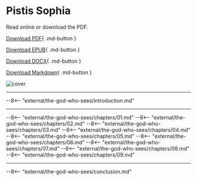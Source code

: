 # Pistis Sophia

Read online or download the PDF.

[Download PDF](https://github.com/wisdomwater/the-god-who-sees/releases/download/latest/the-god-who-sees.pdf){ .md-button }

[Download EPUB](https://github.com/wisdomwater/the-god-who-sees/releases/download/latest/the-god-who-sees.epub){ .md-button }

[Download DOCX](https://github.com/wisdomwater/the-god-who-sees/releases/download/latest/the-god-who-sees.docx){ .md-button }

[Download Markdown](https://github.com/wisdomwater/the-god-who-sees/releases/download/latest/the-god-who-sees.md){ .md-button }

![cover](https://github.com/wisdomwater/the-god-who-sees/releases/download/latest/cover.png)

---

--8<-- "external/the-god-who-sees/introduction.md"

---

--8<-- "external/the-god-who-sees/chapters/01.md"
--8<-- "external/the-god-who-sees/chapters/02.md"
--8<-- "external/the-god-who-sees/chapters/03.md"
--8<-- "external/the-god-who-sees/chapters/04.md"
--8<-- "external/the-god-who-sees/chapters/05.md"
--8<-- "external/the-god-who-sees/chapters/06.md"
--8<-- "external/the-god-who-sees/chapters/07.md"
--8<-- "external/the-god-who-sees/chapters/08.md"
--8<-- "external/the-god-who-sees/chapters/09.md"

---

--8<-- "external/the-god-who-sees/conclusion.md"
